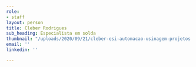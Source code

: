 ```yaml
---
role:
- staff
layout: person
title: Cleber Rodrigues
sub_heading: Especialista em solda
thumbnail: "/uploads/2020/09/21/cleber-esi-automacao-usinagem-projetos.jpg"
email: ''
linkedin: ''

---
```

